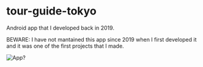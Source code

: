 # tour-guide-tokyo
Android app that I developed back in 2019.

BEWARE:
  I have not mantained this app since 2019 when I first developed it and it was one of the first projects that I made.

![App?](https://media.giphy.com/media/vXsMxfCgTbgOewRKJo/giphy-downsized-large.gif)
